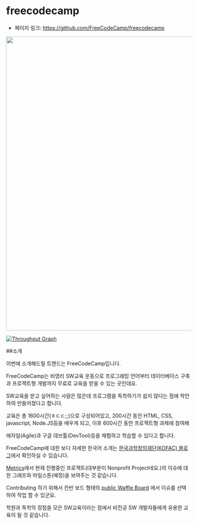# freecodecamp

- 페이지 링크: https://github.com/FreeCodeCamp/freecodecamp


<img src="https://s3.amazonaws.com/freecodecamp/wide-social-banner.png" style="width: 800px;">

[![Throughput Graph](https://graphs.waffle.io/freecodecamp/freecodecamp/throughput.svg)](https://waffle.io/freecodecamp/freecodecamp/metrics)

##소개

이번에 소개해드릴 트렌드는 FreeCodeCamp입니다.

FreeCodeCamp는 비영리 SW교육 운동으로 프로그래밍 언어부터 데이터베이스 구축과 프로젝트형 개발까지 무료로 교육을 받을 수 있는 곳인데요.

SW교육을 받고 싶어하는 사람은 많은데 프로그램을 독학하기가 쉽지 않다는 점에 착안하여 만들어졌다고 합니다.

교육은 총 1600시간(ㅎㄷㄷ;;)으로 구성되어있고, 200시간 동안 HTML, CSS, javascript, Node.JS등을 배우게 되고, 이후 600시간 동안 프로젝트형 과제에 참여해

애자일(Agile)과 구글 데브툴(DevTool)등을 체험하고 학습할 수 있다고 합니다.

FreeCodeCamp에 대한 보다 자세한 한국어 소개는 [한국과학창의재단(KOFAC) 블로그](http://blog.naver.com/scienceall1/220401113216)에서 확인하실 수 있습니다.

[Metrics](https://waffle.io/freecodecamp/freecodecamp/metrics)에서 현재 진행중인 프로젝트(대부분이 Nonprofit Project네요.)의 이슈에 대한 그래프와 마일스톤(예정)을 보여주는 것 같습니다.

Contributing 하기 위해서 칸반 보드 형태의 [public Waffle Board](https://waffle.io/freecodecamp/freecodecamp) 에서 이슈를 선택하여 작업 할 수 있군요.

학원과 독학의 장점을 모은 SW교육이라는 점에서 비전공 SW 개발자들에게 유용한 교육이 될 것 같습니다.
